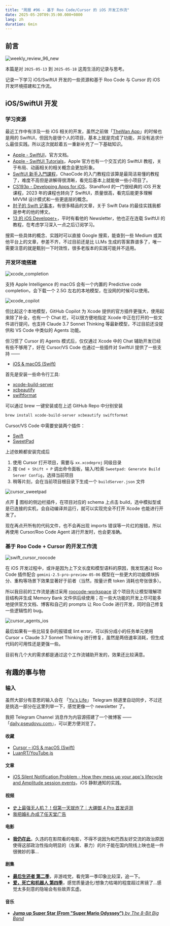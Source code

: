 ```yaml
---
title: "周报 #96 - 基于 Roo Code/Cursor 的 iOS 开发工作流"
date: 2025-05-20T09:35:00.000+0800
lang: zh
duration: 6min
---
```


## 前言

![weekly_review_96_new](https://image.pseudoyu.com/images/weekly_review_96_new.png)

本篇是对 `2025-05-13` 到 `2025-05-18` 这周生活的记录与思考。

记录一下学习 iOS/SwiftUI 开发的一些资源和基于 Roo Code 与 Cursor 的 iOS 开发环境搭建和工作流。

## iOS/SwiftUI 开发

### 学习资源

最近工作中有涉及一些 iOS 相关的开发，虽然之前做「[TheWan App](https://apps.apple.com/cn/app/thewan/id6670795669)」的时候也是用的 SwiftUI，但因为是很个人的项目，基本上就是完成了功能，并没有追求什么最佳实践。所以这次就趁着五一重新补充了一下基础知识。

- [Apple - SwiftUI](https://developer.apple.com/cn/documentation/swiftui/)，官方文档。
- [Apple - SwiftUI Tutorials](https://developer.apple.com/tutorials/swiftui/)，Apple 官方也有一个交互式的 SwiftUI 教程，关于布局、动画相关的相关概念会更加形象。
- [SwiftUI 新手入門課程](https://www.youtube.com/playlist?list=PLXM8k1EWy5khONZ9M9ytK8mMrcEOXvGsE)，ChaoCode 的入门教程应该算是最简洁易懂的教程了，难度不高但是讲解得很清晰，看完后基本上就能做一些小项目了。
- [CS193p - Developing Apps for iOS](https://cs193p.stanford.edu/2023)，Standford 的一门很经典的 iOS 开发课程，2023 年的课程也转向了 SwiftUI，质量很高，看完后能更多理解 MVVM 设计模式和一些更底层的概念。
- [肘子的 Swift 记事本](https://fatbobman.com/zh/)，有很多精品的文章，关于 Swift Data 的最佳实践我都是参考的他的博文。
- [13 的 iOS Developer+](https://iosdeveloper.plus/)，平时有看他的 Newsletter，他也正在连载 SwiftUI 的教程，在考虑学习深入一点之后订阅学习。

搜索一些具体的概念、实践时可以直接 Google 搜索，能查到一些 Medium 或其他平台上的文章，参差不齐，不过目前还是比 LLMs 生成的答案靠谱多了，唯一需要注意的就是甄别一下时效性，很多老版本的实践可能并不适用。

### 开发环境搭建

![xcode_completion](https://image.pseudoyu.com/images/xcode_completion.png)

支持 Apple Intelligence 的 macOS 会有一个内置的 Predictive code completion，会下载一个 2.5G 左右的本地模型，在没网的时候可以使用。

![xcode_copilot](https://image.pseudoyu.com/images/xcode_copilot.png)

但比起这个本地模型，GitHub Copilot 为 Xcode 提供的官方插件更强大，使用起来除了补全，也有一个 Chat 栏，可以很方便地指定 Xcode 中正在打开的一些文件进行提问，也支持 Claude 3.7 Sonnet Thinking 等最新模型，不过目前还没提供和 VS Code 中类似的 Agents 功能。

但习惯了 Cursor 的 Agents 模式后，仅仅通过 Xcode 中的 Chat 辅助开发已经有些不够用了，好在 Cursor/VS Code 也通过一些插件对 SwiftUI 提供了一些支持 ——

- [iOS & macOS (Swift)](https://docs.cursor.com/guides/languages/swift)

首先是安装一些命令行工具:

- [xcode-build-server](https://github.com/SolaWing/xcode-build-server)
- [xcbeautify](https://github.com/cpisciotta/xcbeautify)
- [swiftformat](https://github.com/nicklockwood/SwiftFormat)

可以通过 brew 一键安装或在上述 GitHub Repo 中分别安装

```bash
brew install xcode-build-server xcbeautify swiftformat
```

Cursor/VS Code 中需要安装两个插件：

- [Swift](https://marketplace.cursorapi.com/items?itemName=swiftlang.swift-vscode)
- [SweetPad](https://marketplace.cursorapi.com/items?itemName=sweetpad.sweetpad)

上述依赖都安装完成后

1. 使用 Cursor 打开项目，需要与 `xx.xcodeproj` 同级目录
2. 按 `Cmd + Shift + P` 调出命令面板，输入/检索 `Sweetpad: Generate Build Server Config`，选择当前项目
3. 稍等片刻，会在当前项目根目录下生成一个 `buildServer.json` 文件

![cursor_sweetpad](https://image.pseudoyu.com/images/cursor_sweetpad.png)

点开 🍬 图标的侧边栏插件，在项目对应的 schema 上点击 build，选中模拟型或是已连接的实机，会自动编译并运行，就可以实现完全不打开 Xcode 也能进行开发了。

现在再点开所有的代码文件，也不会再出现 imports 错误等一片红的报错，所以再使用 Cursor/Roo Code Agent 进行开发时，也会更准确。

### 基于 Roo Code + Cursor 的开发工作流

![swift_cursor_roocode](https://image.pseudoyu.com/images/swift_cursor_roocode.png)

在 iOS 开发过程中，或许是因为上下文长度和模型语料的原因，我发现通过 Roo Code 插件配合 `gemini-2.5-pro-preview-05-06` 模型在一些更大的功能模块拆分、重构等场景下效果显著好于前者（当然，按量计费 token 消耗也夸张很多）。

所以我目前的工作流是通过采用 [roocode-workspace](https://github.com/enescingoz/roocode-workspace) 这个项目先让模型理解项目结构并生成 Memory Bank 文件供后续使用；在一些大功能的开发上尽可能多地提供官方文档、博客和自己的 prompts 让 Roo Code 进行开发，同时自己修复一些逻辑性的 bug。

![cursor_agents_ios](https://image.pseudoyu.com/images/cursor_agents_ios.png)

最后如果有一些比较复杂的报错或 lint error，可以拆分成小的任务单元使用 Cursor + Claude 3.7 Sonnet Thinking 进行修复，虽然是两倍速率消耗，但生成代码的可用性还是更强一些。

目前有几个大的需求都是通过这个工作流辅助开发的，效果还比较满意。

## 有趣的事与物

### 输入

虽然大部分有意思的输入会在 「[Yu's Life](https://t.me/pseudoyulife)」 Telegram 频道里自动同步，不过还是挑选一部分在这里列举一下，感觉更像一个 newsletter 了。

我把 Telegram Channel 消息作为内容源搭建了一个微博客 —— 「[daily.pseudoyu.com](https://daily.pseudoyu.com/)」，可以更方便浏览了。

#### 收藏

- [Cursor – iOS & macOS (Swift)](https://docs.cursor.com/guides/languages/swift)
- [LuanRT/YouTube.js](https://github.com/LuanRT/YouTube.js)

#### 文章

- [iOS Silent Notification Problem - How they mess up your app's lifecycle and Amplitude session events](https://medium.com/@cam.ilker/ios-appdelegate-lifecycle-done-right-fb5f50acf350)，iOS 静默通知的实践。

#### 视频

- [史上最强无人机？！但第一天就炸了｜大疆御 4 Pro 首发评测](https://www.bilibili.com/video/BV1K4EFz6EX3)
- [我把婚礼办成了任天堂广告](https://www.bilibili.com/video/BV1QjzYYUEGn)

#### 电影

- [**我仍在此**](https://movie.douban.com/subject/35512487/)，久违的在影院看的电影，不得不说因为和巴西友好交流的政治原因使得这部政治性指向明显的（左翼、暴力）的片子能在国内院线上映也是一件很微妙的事...

#### 剧集

- [**最后生还者 第二季**](https://movie.douban.com/subject/36221305/)，非游戏党，看完第一季印象比较深，追一下。
- [**爱，死亡和机器人 第四季**](https://movie.douban.com/subject/36056894/)，感觉质量退化/想象力枯竭的程度超过黑镜了...感觉太多刻意的隐喻会有些故弄玄虚。

#### 音乐

- [**Jump up Super Star (From "Super Mario Odyssey")** _by The 8-Bit Big Band_](https://open.spotify.com/track/0BtlkzG35KuvLqXkzxqtZy)
